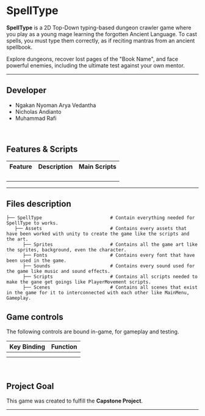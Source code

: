 # SpellType

**SpellType** is a 2D Top-Down typing-based dungeon crawler game where you play as a young mage learning the forgotten Ancient Language.
To cast spells, you must type them correctly, as if reciting mantras from an ancient spellbook.

Explore dungeons, recover lost pages of the "Book Name", and face powerful enemies, including the ultimate test against your own mentor.

---

## Developer
- Ngakan Nyoman Arya Vedantha 
- Nicholas Andianto 
- Muhammad Rafi
<br>

## Features & Scripts 

<table>
  <tr>
    <th>Feature</th>
    <th>Description</th>
    <th>Main Scripts</th>
  </tr>
  <tr>
    <td></td>
    <td></td>
    <td></td>
  </tr>
  <tr>
    <td></td>
    <td></td>
    <td></td>
  </tr>
  <tr>
    <td></td>
    <td></td>
    <td></td>
  </tr>
  <tr>
    <td></td>
    <td></td>
    <td></td>
  </tr>
</table>

---

## Files description

```
├── SpellType                         # Contain everything needed for SpellType to works.
   ├── Assets                         # Contains every assets that have been worked with unity to create the game like the scripts and the art.
      ├── Sprites                     # Contains all the game art like the sprites, background, even the character.
      ├── Fonts                       # Contains every font that have been used in the game.
      ├── Sounds                      # Contains every sound used for the game like music and sound effects.
      ├── Scripts                     # Contains all scripts needed to make the gane get goings like PlayerMovement scripts.
      ├── Scenes                      # Contains all scenes that exist in the game for it to interconnected with each other like MainMenu, Gameplay.
```

## Game controls

The following controls are bound in-game, for gameplay and testing.

| Key Binding       | Function          |
| ----------------- | ----------------- |
|         |  |
|            |  |

<br>

## Project Goal

This game was created to fulfill the **Capstone Project**.

---
